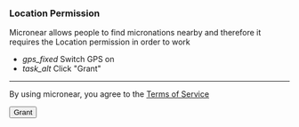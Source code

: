 <h3>Location Permission</h3>

<p>
  Micronear allows people to find micronations nearby and therefore it requires the Location permission in order to work
</p>

<ul class="demo-list-icon mdl-list">
  <li class="mdl-list__item">
    <span class="mdl-list__item-primary-content">
    <i class="material-icons mdl-list__item-icon">gps_fixed</i>
    Switch GPS on
</span>
  </li>
  <li class="mdl-list__item">
    <span class="mdl-list__item-primary-content">
    <i class="material-icons mdl-list__item-icon">task_alt</i>
    Click "Grant"
  </span>
  </li>
</ul>

<hr>

<p>By using micronear, you agree to the <a href="terms.html">Terms of Service</a></p>
<button class="mdl-button mdl-js-button mdl-button--raised mdl-js-ripple-effect mdl-button--accent" id="permissions__allowlocation">
  Grant
</button>
